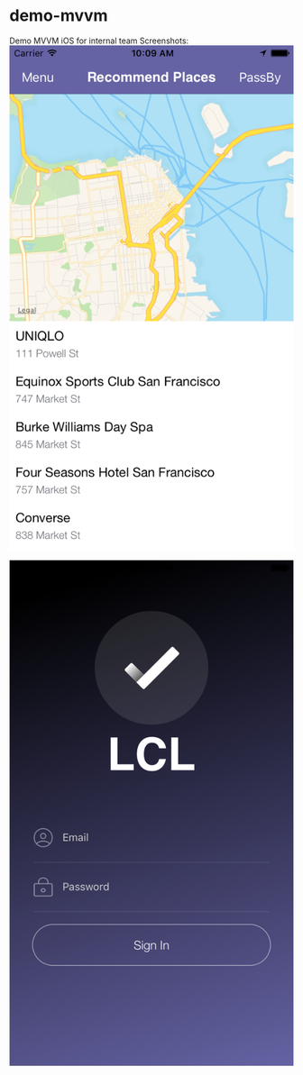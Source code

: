 # demo-mvvm
Demo MVVM iOS for internal team
Screenshots:
![Home](https://github.com/hailcl/demo-mvvm/blob/develop/MVVMDemo/screenshot1.png "Home")

![Authorize](https://github.com/hailcl/demo-mvvm/blob/develop/MVVMDemo/screenshot2.png "Authorize")
